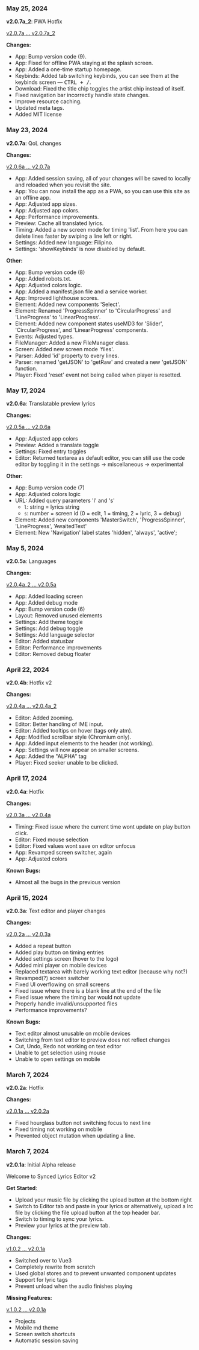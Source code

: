 ### **May 25, 2024**

**v2.0.7a_2**: PWA Hotfix

<ins>v2.0.7a ... v2.0.7a_2</ins>

**Changes:**
- App: Bump version code (9).
- App: Fixed for offline PWA staying at the splash screen.
- App: Added a one-time startup homepage.
- Keybinds: Added tab switching keybinds, you can see them at the keybinds screen — <kbd>CTRL + /</kbd>.
- Download: Fixed the title chip toggles the artist chip instead of itself.
- Fixed navigation bar incorrectly handle state changes.
- Improve resource caching.
- Updated meta tags.
- Added MIT license

### **May 23, 2024**

**v2.0.7a**: QoL changes

**Changes:**

<ins>v2.0.6a ... v2.0.7a</ins>

- App: Added session saving, all of your changes will be saved to locally and reloaded when you revisit the site.
- App: You can now install the app as a PWA, so you can use this site as an offline app.
- App: Adjusted app sizes.
- App: Adjusted app colors.
- App: Performance improvements.
- Preview: Cache all translated lyrics.
- Timing: Added a new screen mode for timing 'list'. From here you can delete lines faster by swiping a line left or right.
- Settings: Added new language: Filipino.
- Settings: 'showKeybinds' is now disabled by default.

**Other:**

- App: Bump version code (8)
- App: Added robots.txt.
- App: Adjusted colors logic.
- App: Added a manifest.json file and a service worker.
- App: Improved lighthouse scores.
- Element: Added new components 'Select'.
- Element: Renamed 'ProgressSpinner' to 'CircularProgress' and 'LineProgress' to 'LinearProgress'.
- Element: Added new component states useMD3 for 'Slider', 'CircularProgress', and 'LinearProgress' components.
- Events: Adjusted types.
- FileManager: Added a new FileManager class.
- Screen: Added new screen mode 'files'.
- Parser: Added 'id' property to every lines.
- Parser: renamed 'getJSON' to 'getRaw' and created a new 'getJSON' function.
- Player: Fixed 'reset' event not being called when player is resetted.

### **May 17, 2024**

**v2.0.6a**: Translatable preview lyrics

**Changes:**

<ins>v2.0.5a ... v2.0.6a</ins>

- App: Adjusted app colors
- Preview: Added a translate toggle
- Settings: Fixed entry toggles
- Editor: Returned textarea as default editor, you can still use the code editor by toggling it in the settings -> miscellaneous -> experimental

**Other:**

- App: Bump version code (7)
- App: Adjusted colors logic
- URL: Added query parameters 'l' and 's'
  - `l`: string = lyrics string
  - `s`: number = screen id (0 = edit, 1 = timing, 2 = lyric, 3 = debug)
- Element: Added new components 'MasterSwitch', 'ProgressSpinner', 'LineProgress', 'AwaitedText'
- Element: New 'Navigation' label states 'hidden', 'always', 'active';

### **May 5, 2024**

**v2.0.5a**: Languages

**Changes:**

<ins>v2.0.4a_2 ... v2.0.5a</ins>

- App: Added loading screen
- App: Added debug mode
- App: Bump version code (6)
- Layout: Removed unused elements
- Settings: Add theme toggle
- Settings: Add debug toggle
- Settings: Add language selector
- Editor: Added statusbar
- Editor: Performance improvements
- Editor: Removed debug floater

### **April 22, 2024**

**v2.0.4b**: Hotfix v2

**Changes:**

<ins>v2.0.4a ... v2.0.4a_2</ins>

- Editor: Added zooming.
- Editor: Better handling of IME input.
- Editor: Added tooltips on hover (tags only atm).
- App: Modified scrollbar style (Chromium only).
- App: Added input elements to the header (not working).
- App: Settings will now appear on smaller screens.
- App: Added the "ALPHA" tag
- Player: Fixed seeker unable to be clicked.

### **April 17, 2024**

**v2.0.4a**: Hotfix

**Changes:**

<ins>v2.0.3a ... v2.0.4a</ins>

- Timing: Fixed issue where the current time wont update on play button click.
- Editor: Fixed mouse selection
- Editor: Fixed values wont save on editor unfocus
- App: Revamped screen switcher, again
- App: Adjusted colors

**Known Bugs:**

- Almost all the bugs in the previous version

### **April 15, 2024**

**v2.0.3a**: Text editor and player changes

**Changes:**

<ins>v2.0.2a ... v2.0.3a</ins>

- Added a repeat button
- Added play button on timing entries
- Added settings screen (hover to the logo)
- Added mini player on mobile devices
- Replaced textarea with barely working text editor (because why not?)
- Revamped(?) screen switcher
- Fixed UI overflowing on small screens
- Fixed issue where there is a blank line at the end of the file
- Fixed issue where the timing bar would not update
- Properly handle invalid/unsupported files
- Performance improvements?

**Known Bugs:**

- Text editor almost unusable on mobile devices
- Switching from text editor to preview does not reflect changes
- Cut, Undo, Redo not working on text editor
- Unable to get selection using mouse
- Unable to open settings on mobile

### **March 7, 2024**

**v2.0.2a**: Hotfix

**Changes:**

<ins>v2.0.1a ... v2.0.2a</ins>

- Fixed hourglass button not switching focus to next line
- Fixed timing not working on mobile
- Prevented object mutation when updating a line.

### **March 7, 2024**

**v2.0.1a**: Initial Alpha release

Welcome to Synced Lyrics Editor v2

**Get Started**:

- Upload your music file by clicking the upload button at the bottom right
- Switch to Editor tab and paste in your lyrics or alternatively, upload a lrc file by clicking the file upload button at the top header bar.
- Switch to timing to sync your lyrics.
- Preview your lyrics at the preview tab.

**Changes:**

<ins>v1.0.2 ... v2.0.1a</ins>

- Switched over to Vue3
- Completely rewrite from scratch
- Used global stores and to prevent unwanted component updates
- Support for lyric tags
- Prevent unload when the audio finishes playing

**Missing Features:**

<ins>v.1.0.2 ... v2.0.1a</ins>

- Projects
- Mobile md theme
- Screen switch shortcuts
- Automatic session saving
